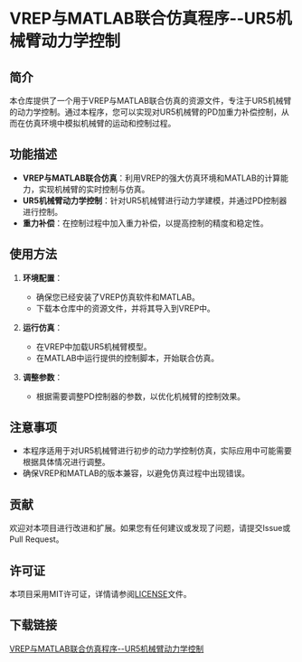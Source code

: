 # VREP与MATLAB联合仿真程序--UR5机械臂动力学控制

## 简介

本仓库提供了一个用于VREP与MATLAB联合仿真的资源文件，专注于UR5机械臂的动力学控制。通过本程序，您可以实现对UR5机械臂的PD加重力补偿控制，从而在仿真环境中模拟机械臂的运动和控制过程。

## 功能描述

- **VREP与MATLAB联合仿真**：利用VREP的强大仿真环境和MATLAB的计算能力，实现机械臂的实时控制与仿真。
- **UR5机械臂动力学控制**：针对UR5机械臂进行动力学建模，并通过PD控制器进行控制。
- **重力补偿**：在控制过程中加入重力补偿，以提高控制的精度和稳定性。

## 使用方法

1. **环境配置**：
   - 确保您已经安装了VREP仿真软件和MATLAB。
   - 下载本仓库中的资源文件，并将其导入到VREP中。

2. **运行仿真**：
   - 在VREP中加载UR5机械臂模型。
   - 在MATLAB中运行提供的控制脚本，开始联合仿真。

3. **调整参数**：
   - 根据需要调整PD控制器的参数，以优化机械臂的控制效果。

## 注意事项

- 本程序适用于对UR5机械臂进行初步的动力学控制仿真，实际应用中可能需要根据具体情况进行调整。
- 确保VREP和MATLAB的版本兼容，以避免仿真过程中出现错误。

## 贡献

欢迎对本项目进行改进和扩展。如果您有任何建议或发现了问题，请提交Issue或Pull Request。

## 许可证

本项目采用MIT许可证，详情请参阅[LICENSE](LICENSE)文件。

## 下载链接

[VREP与MATLAB联合仿真程序--UR5机械臂动力学控制](https://pan.quark.cn/s/1594d35a91b2)